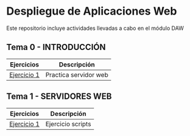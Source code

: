 # Despliegue de Aplicaciones Web
Este repositorio incluye actividades llevadas a cabo en el módulo DAW

## Tema 0 - INTRODUCCIÓN

|Ejercicios|Descripción|
|----------|-----------|
|[Ejercicio 1](Tema0/Ejercicio1.md)|Practica servidor web|

## Tema 1 - SERVIDORES WEB
|Ejercicios|Descripción|
|----------|-----------|
|[Ejercicio 1](Ejercicio1.md)|Ejercicio scripts|

